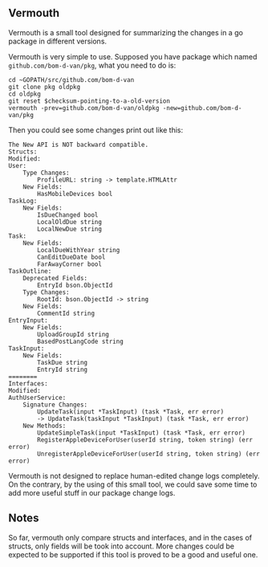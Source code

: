 ## Vermouth

Vermouth is a small tool designed for summarizing the changes in a go package in different versions.

Vermouth is very simple to use. Supposed you have package which named `github.com/bom-d-van/pkg`, what you need to do is:

```
cd ~GOPATH/src/github.com/bom-d-van
git clone pkg oldpkg
cd oldpkg
git reset $checksum-pointing-to-a-old-version
vermouth -prev=github.com/bom-d-van/oldpkg -new=github.com/bom-d-van/pkg
```

Then you could see some changes print out like this:

```
The New API is NOT backward compatible.
Structs:
Modified:
User:
	Type Changes:
		ProfileURL: string -> template.HTMLAttr
	New Fields:
		HasMobileDevices bool
TaskLog:
	New Fields:
		IsDueChanged bool
		LocalOldDue string
		LocalNewDue string
Task:
	New Fields:
		LocalDueWithYear string
		CanEditDueDate bool
		FarAwayCorner bool
TaskOutline:
	Deprecated Fields:
		EntryId bson.ObjectId
	Type Changes:
		RootId: bson.ObjectId -> string
	New Fields:
		CommentId string
EntryInput:
	New Fields:
		UploadGroupId string
		BasedPostLangCode string
TaskInput:
	New Fields:
		TaskDue string
		EntryId string
========
Interfaces:
Modified:
AuthUserService:
	Signature Changes:
		UpdateTask(input *TaskInput) (task *Task, err error)
		-> UpdateTask(taskInput *TaskInput) (task *Task, err error)
	New Methods:
		UpdateSimpleTask(input *TaskInput) (task *Task, err error)
		RegisterAppleDeviceForUser(userId string, token string) (err error)
		UnregisterAppleDeviceForUser(userId string, token string) (err error)
```

Vermouth is not designed to replace human-edited change logs completely. On the contrary, by the using of this small tool, we could save some time to add more useful stuff in our package change logs.

## Notes

So far, vermouth only compare structs and interfaces, and in the cases of structs, only fields will be took into account. More changes could be expected to be supported if this tool is proved to be a good and useful one.
